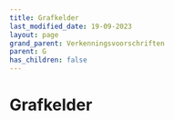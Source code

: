 ```yaml
---
title: Grafkelder
last_modified_date: 19-09-2023
layout: page
grand_parent: Verkenningsvoorschriften
parent: G
has_children: false
---
```


Grafkelder
==========

